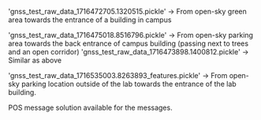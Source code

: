'gnss_test_raw_data_1716472705.1320515.pickle' -> From open-sky green area towards the entrance of a building in campus

'gnss_test_raw_data_1716475018.8516796.pickle' -> From open-sky parking area towards the back entrance of campus building (passing next to trees and an open corridor) 
'gnss_test_raw_data_1716473898.1400812.pickle' -> Similar as above

'gnss_test_raw_data_1716535003.8263893_features.pickle' -> From open-sky parking location outside of the lab towards the entrance of the lab building.

POS message solution available for the messages.
